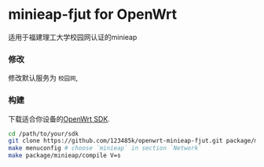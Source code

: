# minieap-fjut for OpenWrt 
适用于福建理工大学校园网认证的minieap
### 修改 
修改默认服务为 `校园网`,
### 构建
下载适合你设备的[OpenWrt SDK](https://downloads.openwrt.org/).

```sh
cd /path/to/your/sdk
git clone https://github.com/123485k/openwrt-minieap-fjut.git package/minieap
make menuconfig # choose `minieap` in section `Network`
make package/minieap/compile V=s
```
